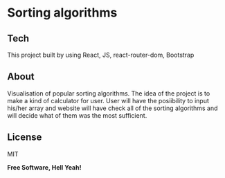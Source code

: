 # Sorting algorithms

## Tech
This project built by using React, JS, react-router-dom, Bootstrap

## About
Visualisation of popular sorting algorithms. The idea of the project is to make a kind of calculator for user. User will have the posiibility to input his/her array and website will have check all of the sorting algorithms and will decide what of them was the most sufficient.


## License

MIT

**Free Software, Hell Yeah!**
